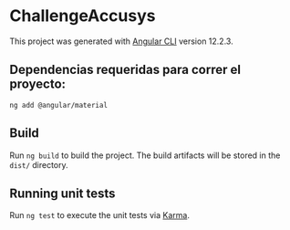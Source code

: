 # ChallengeAccusys

This project was generated with [Angular CLI](https://github.com/angular/angular-cli) version 12.2.3.

## Dependencias requeridas para correr el proyecto:

`ng add @angular/material`

## Build

Run `ng build` to build the project. The build artifacts will be stored in the `dist/` directory.

## Running unit tests

Run `ng test` to execute the unit tests via [Karma](https://karma-runner.github.io).

